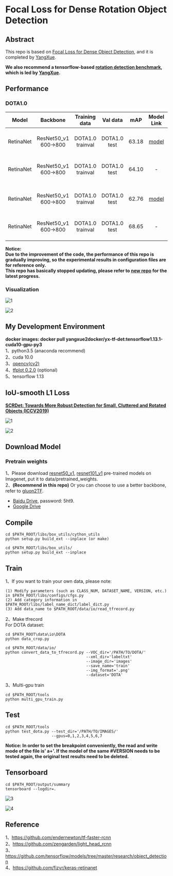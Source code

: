 # Focal Loss for Dense Rotation Object Detection

## Abstract
This repo is based on [Focal Loss for Dense Object Detection](https://arxiv.org/pdf/1708.02002.pdf), and it is completed by [YangXue](https://github.com/yangxue0827).    

**We also recommend a tensorflow-based [rotation detection benchmark](https://github.com/yangxue0827/RotationDetection), which is led by [YangXue](https://yangxue0827.github.io/).**

## Performance
### DOTA1.0
| Model |    Backbone    |    Training data    |    Val data    |    mAP   | Model Link | Anchor | Reg. Loss| Angle Range | lr schd | Data Augmentation | GPU | Image/GPU | Configs |      
|:------------:|:------------:|:------------:|:---------:|:-----------:|:----------:|:-----------:|:-----------:|:---------:|:---------:|:---------:|:---------:|:---------:|:---------:|    
| RetinaNet | ResNet50_v1 600->800 | DOTA1.0 trainval | DOTA1.0 test | 63.18 | [model](https://drive.google.com/file/d/18Z3NWhL4gQB5yJLCXBcHBnK-6BPle3m1/view?usp=sharing) | H | smooth L1 | 90 | 1x | No |**1X** GeForce RTX 2080 Ti | 1 | cfgs_res50_dota_v4.py |     
| RetinaNet | ResNet50_v1 600->800 | DOTA1.0 trainval | DOTA1.0 test | 64.10 | - | H | smooth L1 | **180** | 1x | No | 1X GeForce RTX 2080 Ti | 1 | cfgs_res50_dota_v15.py |     
|  |  |  |  |  |  |  |  |  |  |  |  |  |
| RetinaNet | ResNet50_v1 600->800 | DOTA1.0 trainval | DOTA1.0 test | 62.76 | [model](https://drive.google.com/file/d/1n0O6qLJjdDewb_9FDgsGkISevL7SLD8_/view?usp=sharing) | R | smooth L1 | 90 | 1x | No | 1X GeForce RTX 2080 Ti | 1 | cfgs_res50_dota_v1.py |
| RetinaNet | ResNet50_v1 600->800 | DOTA1.0 trainval | DOTA1.0 test | 68.65 | - | R | [**iou-smooth L1**](https://arxiv.org/abs/1811.07126) | 90 | 1x | No | 1X GeForce RTX 2080 Ti | 1 | cfgs_res50_dota_v5.py |    
  
**Notice:**    
**Due to the improvement of the code, the performance of this repo is gradually improving, so the experimental results in configuration files are for reference only.**        
**This repo has basically stopped updating, please refer to [new repo](https://github.com/Thinklab-SJTU/R3Det_Tensorflow) for the latest progress.**

### Visualization
![1](demo1.png)

![2](demo2.png)

## My Development Environment
**docker images: docker pull yangxue2docker/yx-tf-det:tensorflow1.13.1-cuda10-gpu-py3**      
1、python3.5 (anaconda recommend)               
2、cuda 10.0                     
3、[opencv(cv2)](https://pypi.org/project/opencv-python/)       
4、[tfplot 0.2.0](https://github.com/wookayin/tensorflow-plot) (optional)            
5、tensorflow 1.13       
              
## IoU-smooth L1 Loss
**[SCRDet: Towards More Robust Detection for Small, Cluttered and Rotated Objects (ICCV2019)](https://arxiv.org/abs/1811.07126)**    

![1](example.png)

![2](iou_smooth_l1_loss.png)             

## Download Model
### Pretrain weights
1、Please download [resnet50_v1](http://download.tensorflow.org/models/resnet_v1_50_2016_08_28.tar.gz), [resnet101_v1](http://download.tensorflow.org/models/resnet_v1_101_2016_08_28.tar.gz) pre-trained models on Imagenet, put it to data/pretrained_weights.       
2、**(Recommend in this repo)** Or you can choose to use a better backbone, refer to [gluon2TF](https://github.com/yangJirui/gluon2TF).    
* [Baidu Drive](https://pan.baidu.com/s/1GpqKg0dOaaWmwshvv1qWGg), password: 5ht9.          
* [Google Drive](https://drive.google.com/drive/folders/1BM8ffn1WnsRRb5RcuAcyJAHX8NS2M1Gz?usp=sharing)      

## Compile
```  
cd $PATH_ROOT/libs/box_utils/cython_utils
python setup.py build_ext --inplace (or make)

cd $PATH_ROOT/libs/box_utils/
python setup.py build_ext --inplace
```

## Train

1、If you want to train your own data, please note:  
```     
(1) Modify parameters (such as CLASS_NUM, DATASET_NAME, VERSION, etc.) in $PATH_ROOT/libs/configs/cfgs.py
(2) Add category information in $PATH_ROOT/libs/label_name_dict/label_dict.py     
(3) Add data_name to $PATH_ROOT/data/io/read_tfrecord.py 
```     

2、Make tfrecord     
For DOTA dataset:      
```  
cd $PATH_ROOT\data\io\DOTA
python data_crop.py
```  

```  
cd $PATH_ROOT/data/io/  
python convert_data_to_tfrecord.py --VOC_dir='/PATH/TO/DOTA/' 
                                   --xml_dir='labeltxt'
                                   --image_dir='images'
                                   --save_name='train' 
                                   --img_format='.png' 
                                   --dataset='DOTA'
```      

3、Multi-gpu train
```  
cd $PATH_ROOT/tools
python multi_gpu_train.py
```

## Test
```  
cd $PATH_ROOT/tools
python test_dota.py --test_dir='/PATH/TO/IMAGES/'  
                    --gpus=0,1,2,3,4,5,6,7          
``` 

**Notice: In order to set the breakpoint conveniently, the read and write mode of the file is' a+'. If the model of the same #VERSION needs to be tested again, the original test results need to be deleted.**      

## Tensorboard
```  
cd $PATH_ROOT/output/summary
tensorboard --logdir=.
``` 

![3](images.png)

![4](scalars.png)

## Reference
1、https://github.com/endernewton/tf-faster-rcnn   
2、https://github.com/zengarden/light_head_rcnn   
3、https://github.com/tensorflow/models/tree/master/research/object_detection    
4、https://github.com/fizyr/keras-retinanet     



